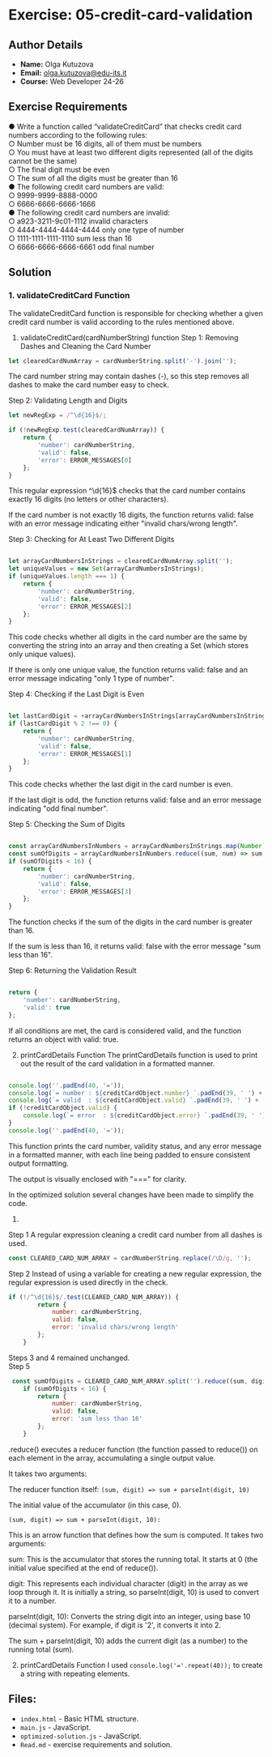 # Exercise: 05-credit-card-validation

## Author Details
- **Name:** Olga Kutuzova  
- **Email:** olga.kutuzova@edu-its.it  
- **Course:** Web Developer 24-26


## Exercise Requirements
● Write a function called “validateCreditCard” that checks credit card 
numbers according to the following rules:  
○ Number must be 16 digits, all of them must be numbers    
○ You must have at least two different digits represented (all of the digits cannot be the same)    
○ The final digit must be even  
○ The sum of all the digits must be greater than 16  
● The following credit card numbers are valid:  
○ 9999-9999-8888-0000  
○ 6666-6666-6666-1666  
● The following credit card numbers are invalid:  
○ a923-3211-9c01-1112 invalid characters  
○ 4444-4444-4444-4444 only one type of number  
○ 1111-1111-1111-1110 sum less than 16  
○ 6666-6666-6666-6661 odd final number  


 
## Solution

### 1. validateCreditCard Function  
The validateCreditCard function is responsible for checking whether a given credit card number is valid according to the rules mentioned above.

1. validateCreditCard(cardNumberString) function
Step 1: Removing Dashes and Cleaning the Card Number
```javascript
let clearedCardNumArray = cardNumberString.split('-').join('');
```
The card number string may contain dashes (-), so this step removes all dashes to make the card number easy to check.

Step 2: Validating Length and Digits
```javascript
let newRegExp = /^\d{16}$/;

if (!newRegExp.test(clearedCardNumArray)) {
    return {
        'number': cardNumberString,
        'valid': false,
        'error': ERROR_MESSAGES[0]
    };
}
```
This regular expression ^\d{16}$ checks that the card number contains exactly 16 digits (no letters or other characters).

If the card number is not exactly 16 digits, the function returns valid: false with an error message indicating either "invalid chars/wrong length".

Step 3: Checking for At Least Two Different Digits
```javascript

let arrayCardNumbersInStrings = clearedCardNumArray.split('');
let uniqueValues = new Set(arrayCardNumbersInStrings);
if (uniqueValues.length === 1) {
    return {
        'number': cardNumberString,
        'valid': false,
        'error': ERROR_MESSAGES[2]
    };
}
```
This code checks whether all digits in the card number are the same by converting the string into an array and then creating a Set (which stores only unique values).

If there is only one unique value, the function returns valid: false and an error message indicating "only 1 type of number".

Step 4: Checking if the Last Digit is Even
```javascript

let lastCardDigit = +arrayCardNumbersInStrings[arrayCardNumbersInStrings.length - 1];
if (lastCardDigit % 2 !== 0) {
    return {
        'number': cardNumberString,
        'valid': false,
        'error': ERROR_MESSAGES[1]
    };
}
```
This code checks whether the last digit in the card number is even.

If the last digit is odd, the function returns valid: false and an error message indicating "odd final number".

Step 5: Checking the Sum of Digits
```javascript

const arrayCardNumbersInNumbers = arrayCardNumbersInStrings.map(Number);
const sumOfDigits = arrayCardNumbersInNumbers.reduce((sum, num) => sum + num, 0);
if (sumOfDigits < 16) {
    return {
        'number': cardNumberString,
        'valid': false,
        'error': ERROR_MESSAGES[3]
    };
}
```
The function checks if the sum of the digits in the card number is greater than 16.

If the sum is less than 16, it returns valid: false with the error message "sum less than 16".

Step 6: Returning the Validation Result
```javascript

return {
    'number': cardNumberString,
    'valid': true
};
```
If all conditions are met, the card is considered valid, and the function returns an object with valid: true.

2. printCardDetails Function
The printCardDetails function is used to print out the result of the card validation in a formatted manner.
```javascript

console.log(''.padEnd(40, '='));
console.log(`= number : ${creditCardObject.number} `.padEnd(39, ' ') + '=');
console.log(`= valid  : ${creditCardObject.valid} `.padEnd(39, ' ') + '=');
if (!creditCardObject.valid) {
    console.log(`= error  : ${creditCardObject.error} `.padEnd(39, ' ') + '=');
}
console.log(''.padEnd(40, '='));
```
This function prints the card number, validity status, and any error message in a formatted manner, with each line being padded to ensure consistent output formatting.

The output is visually enclosed with "===" for clarity.


In the optimized solution several changes have been made to simplify the code.

1.
Step 1
A regular expression cleaning a credit card number from all dashes is used. 

```javascript
const CLEARED_CARD_NUM_ARRAY = cardNumberString.replace(/\D/g, '');
```

Step 2
Instead of using a variable for creating a new regular expression, the regular expression is used directly in the check.

```javascript
if (!/^\d{16}$/.test(CLEARED_CARD_NUM_ARRAY)) {
        return {
            number: cardNumberString,
            valid: false,
            error: 'invalid chars/wrong length'
        };
    }
```
Steps 3 and 4 remained unchanged.  
Step 5
```javascript
 const sumOfDigits = CLEARED_CARD_NUM_ARRAY.split('').reduce((sum, digit) => sum + parseInt(digit, 10), 0);
    if (sumOfDigits < 16) {
        return {
            number: cardNumberString,
            valid: false,
            error: 'sum less than 16'
        };
    }

```

.reduce() executes a reducer function (the function passed to reduce()) on each element in the array, accumulating a single output value.

It takes two arguments:

The reducer function itself: ```(sum, digit) => sum + parseInt(digit, 10)```

The initial value of the accumulator (in this case, 0).


```(sum, digit) => sum + parseInt(digit, 10):```

This is an arrow function that defines how the sum is computed. It takes two arguments:

sum: This is the accumulator that stores the running total. It starts at 0 (the initial value specified at the end of reduce()).

digit: This represents each individual character (digit) in the array as we loop through it. It is initially a string, so parseInt(digit, 10) is used to convert it to a number.

parseInt(digit, 10): Converts the string digit into an integer, using base 10 (decimal system). For example, if digit is '2', it converts it into 2.

The sum + parseInt(digit, 10) adds the current digit (as a number) to the running total (sum).


2. printCardDetails Function
I used ```console.log('='.repeat(40));``` to create a string with repeating elements. 

## Files:
- `index.html` - Basic HTML structure.
- `main.js` - JavaScript.
- `optimized-solution.js` - JavaScript.
- `Read.md` - exercise requirements and solution. 
